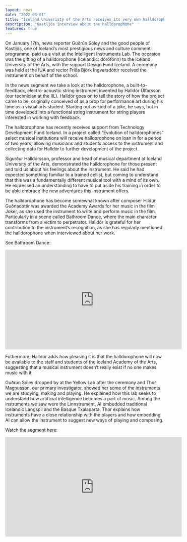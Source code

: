 ```yaml
---
layout: news
date: "2022-03-01"
title: "Iceland Univeristy of the Arts receives its very own halldorophone"
description: "Kastljós interview about the halldorophone"
featured: true
---
```


<script> import CaptionedImage from "../../components/Images/student_IIL.svelte" </script>

<CaptionedImage
  src="stock/halldor_kastljos.png"
  alt="A man speaking to camera. Behind him another man is playing the halldorophone, an intelligent string instrument."
  caption="Halldór Úlfarsson, the creator of the halldorophone."/>

On January 17th, news reporter Guðrún Sóley and the good people of Kastljós, one of Iceland’s most prestigious news and culture comment programme, paid us a visit at the Intelligent Instruments Lab. The occasion was the gifting of a halldorophone (Icelandic: dórófónn) to the Iceland University of the Arts, with the support Design Fund Iceland. A ceremony was held at the IUA and rector Fríða Björk Ingvarsdóttir received the instrument on behalf of the school. 

In the news segment we take a look at the halldorophone, a built-to-feedback, electro-acoustic string instrument invented by Halldór Úlfarsson (our technician at the IIL). Halldór goes on to tell the story of how the project came to be, originally conceived of as a prop for performance art during his time as a visual arts student. Starting out as kind of a joke, he says, but in time developed into a functional string instrument for string players interested in working with feedback.

The halldorophone has recently received support from Technology Development Fund Iceland. In a project called “Evolution of halldorophones” select musical institutions will receive halldorophone on loan in for a period of two years, allowing musicians and students access to the instrument and collecting data for Halldór to further development of the project. 

<CaptionedImage
  src="stock/halldorophone3.png"
  alt="A wooden cello like instrument embedded with electronic parts."
  caption="The halldorophone that is now in the possession of IUA."/>

Sigurður Halldórsson, professor and head of musical department at Iceland University of the Arts, demonstrated the halldorophone for those present and told us about his feelings about the instrument. He said he had expected something familiar to a trained cellist, but coming to understand that this was a fundamentally different musical tool with a mind of its own. He expressed an understanding to have to put aside his training in order to be able embrace the new adventures this instrument offers.

The halldorophone has become somewhat known after composer Hildur Guðnadóttir was awarded the Academy Awards for her music in the film Joker, as she used the instrument to write and perform music in the film. Particularly in a scene called Bathroom Dance, where the main character transforms from a victim to perpetrator. Halldór is grateful for her contribution to the instrument’s recognition, as she has regularly mentioned the halldorophone when interviewed about her work.

See Bathroom Dance:
<iframe width="560" height="315" src="https://www.youtube.com/embed/VdfgiEQeceM" title="YouTube video player" frameborder="0" allow="accelerometer; autoplay; clipboard-write; encrypted-media; gyroscope; picture-in-picture" allowfullscreen></iframe>

Futhermore, Halldór adds how pleasing it is that the halldorophone will now be available to the staff and students of the Iceland Academy of the Arts, suggesting that a musical instrument doesn’t really exist if no one makes music with it. 

Guðrún Sóley dropped by at the Yellow Lab after the ceremony and Thor Magnusson, our primary investigator, showed her some of the instruments we are studying, making and playing. He explained how this lab seeks to understand how artificial intelligence becomes a part of music. Among the instruments we saw were the Linnstrument, AI embedded traditional Icelandic Langspil and the Basque Txalaparta. Thor explains how instruments have a close relationship with the players and how embedding AI can allow the instrument to suggest new ways of playing and composing.

Watch the segment here:
<iframe width="560" height="315" src="https://www.youtube.com/embed/LFDXomBusRQ" title="YouTube video player" frameborder="0" allow="accelerometer; autoplay; clipboard-write; encrypted-media; gyroscope; picture-in-picture" allowfullscreen></iframe>
